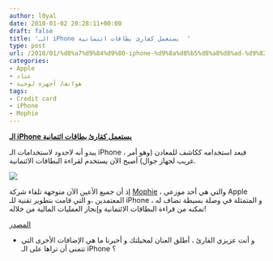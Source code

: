 ```yaml
---
author: l0yal
date: 2010-01-02 20:28:11+00:00
draft: false
title: 'الـ iPhone يستعمل كقارئ بطاقات ائتمانية  '
type: post
url: /2010/01/%d8%a7%d9%84%d9%80-iphone-%d9%8a%d8%b5%d8%a8%d8%ad-%d9%82%d8%a7%d8%b1%d8%a6-%d8%a8%d8%b7%d8%a7%d9%82%d8%a7%d8%aa-%d8%a7%d8%a6%d8%aa%d9%85%d8%a7%d9%86%d9%8a%d8%a9/
categories:
- Apple
- عتاد
- هواتف/ أجهزة لوحية
tags:
- Credit card
- iPhone
- Mophie
---
```


[**الـ iPhone يستعمل كقارئ بطاقات ائتمانية**](https://www.it-scoop.com/2010/01/%d8%a7%d9%84%d9%80-iphone-%d9%8a%d8%b5%d8%a8%d8%ad-%d9%82%d8%a7%d8%b1%d8%a6-%d8%a8%d8%b7%d8%a7%d9%82%d8%a7%d8%aa-%d8%a7%d8%a6%d8%aa%d9%85%d8%a7%d9%86%d9%8a%d8%a9/)


يبدو أنه لاحدود لاستخدامات الـ iPhone ، فبعد استخدامه ككاشف للمعادن (وهو أمر غريب لجهاز جوال) أصبح الآن يستخدم لقراءة البطاقات الائتمانية.

[![](https://www.it-scoop.com/wp-content/uploads/2010/01/mophie-300x172.jpg)
](https://www.it-scoop.com/2010/01/%d8%a7%d9%84%d9%80-iphone-%d9%8a%d8%b5%d8%a8%d8%ad-%d9%82%d8%a7%d8%b1%d8%a6-%d8%a8%d8%b7%d8%a7%d9%82%d8%a7%d8%aa-%d8%a7%d8%a6%d8%aa%d9%85%d8%a7%d9%86%d9%8a%d8%a9/)

إذ أن جميع الأعين الآن متوجهة تلقاء شركة [Mophie](http://www.mophie.com/) ، والتي هي أحد موزعي Apple المعتمدين ،و التي قامت بتطوير تقنية للـ iPhone و المتمثلة في وصلة بسيطة تضاف له ، تمكنه من قراءة البطاقات الائتمانية وإنجاز العمليات المالية من خلاله!

[المصدر](http://mashable.com/2010/01/01/mobile-credit-card-readers/)

- و أنت عزيزي القارئ ، أطلق العنان لمخيلتك و أخبرنا ما هي الإضافات الأخرى التي تتمنى أن تراها على الـ iPhone ؟

